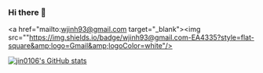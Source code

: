 ### Hi there 👋

<a href="mailto:wjinh93@gmail.com target="_blank"><img src=""https://img.shields.io/badge/wjinh93@gmail.com-EA4335?style=flat-square&amp;logo=Gmail&amp;logoColor=white"/></a>

[![jin0106's GitHub stats](https://github-readme-stats.vercel.app/api?username=jin0106)](https://github.com/jin0106/github-readme-stats)


<!--
**jin0106/jin0106** is a ✨ _special_ ✨ repository because its `README.md` (this file) appears on your GitHub profile.

Here are some ideas to get you started:

- 🔭 I’m currently working on ...
- 🌱 I’m currently learning ...
- 👯 I’m looking to collaborate on ...
- 🤔 I’m looking for help with ...
- 💬 Ask me about ...
- 📫 How to reach me: ...
- 😄 Pronouns: ...
- ⚡ Fun fact: ...
-->
